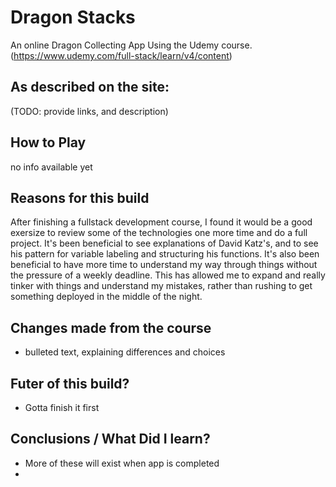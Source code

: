 # Dragon Stacks
An online Dragon Collecting App Using the Udemy course. (https://www.udemy.com/full-stack/learn/v4/content)

## As described on the site:

(TODO: provide links, and description)

## How to Play
no info available yet

## Reasons for this build
After finishing a fullstack development course, I found it would be a good exersize to review some of the technologies one more time and do a full project.  It's been beneficial to see explanations of David Katz's, and to see his pattern for variable labeling and structuring his functions.  It's also been beneficial to have more time to understand my way through things without the pressure of a weekly deadline. This has allowed me to expand and really tinker with things and understand my mistakes, rather than rushing to get something deployed in the middle of the night.

## Changes made from the course
* bulleted text, explaining differences and choices

## Futer of this build?
* Gotta finish it first

## Conclusions / What Did I learn?
* More of these will exist when app is completed
* 